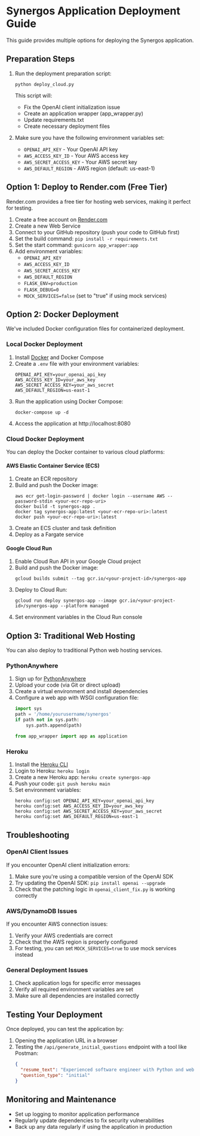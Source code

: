 # Synergos Application Deployment Guide

This guide provides multiple options for deploying the Synergos application.

## Preparation Steps

1. Run the deployment preparation script:
   ```
   python deploy_cloud.py
   ```

   This script will:
   - Fix the OpenAI client initialization issue
   - Create an application wrapper (app_wrapper.py)
   - Update requirements.txt
   - Create necessary deployment files

2. Make sure you have the following environment variables set:
   - `OPENAI_API_KEY` - Your OpenAI API key
   - `AWS_ACCESS_KEY_ID` - Your AWS access key
   - `AWS_SECRET_ACCESS_KEY` - Your AWS secret key
   - `AWS_DEFAULT_REGION` - AWS region (default: us-east-1)

## Option 1: Deploy to Render.com (Free Tier)

Render.com provides a free tier for hosting web services, making it perfect for testing.

1. Create a free account on [Render.com](https://render.com)
2. Create a new Web Service
3. Connect to your GitHub repository (push your code to GitHub first)
4. Set the build command: `pip install -r requirements.txt`
5. Set the start command: `gunicorn app_wrapper:app`
6. Add environment variables:
   - `OPENAI_API_KEY`
   - `AWS_ACCESS_KEY_ID`
   - `AWS_SECRET_ACCESS_KEY`
   - `AWS_DEFAULT_REGION`
   - `FLASK_ENV=production`
   - `FLASK_DEBUG=0`
   - `MOCK_SERVICES=false` (set to "true" if using mock services)

## Option 2: Docker Deployment

We've included Docker configuration files for containerized deployment.

### Local Docker Deployment

1. Install [Docker](https://www.docker.com/get-started) and Docker Compose
2. Create a `.env` file with your environment variables:
   ```
   OPENAI_API_KEY=your_openai_api_key
   AWS_ACCESS_KEY_ID=your_aws_key
   AWS_SECRET_ACCESS_KEY=your_aws_secret
   AWS_DEFAULT_REGION=us-east-1
   ```
3. Run the application using Docker Compose:
   ```
   docker-compose up -d
   ```
4. Access the application at http://localhost:8080

### Cloud Docker Deployment

You can deploy the Docker container to various cloud platforms:

#### AWS Elastic Container Service (ECS)

1. Create an ECR repository
2. Build and push the Docker image:
   ```
   aws ecr get-login-password | docker login --username AWS --password-stdin <your-ecr-repo-uri>
   docker build -t synergos-app .
   docker tag synergos-app:latest <your-ecr-repo-uri>:latest
   docker push <your-ecr-repo-uri>:latest
   ```
3. Create an ECS cluster and task definition
4. Deploy as a Fargate service

#### Google Cloud Run

1. Enable Cloud Run API in your Google Cloud project
2. Build and push the Docker image:
   ```
   gcloud builds submit --tag gcr.io/<your-project-id>/synergos-app
   ```
3. Deploy to Cloud Run:
   ```
   gcloud run deploy synergos-app --image gcr.io/<your-project-id>/synergos-app --platform managed
   ```
4. Set environment variables in the Cloud Run console

## Option 3: Traditional Web Hosting

You can also deploy to traditional Python web hosting services.

### PythonAnywhere

1. Sign up for [PythonAnywhere](https://www.pythonanywhere.com/)
2. Upload your code (via Git or direct upload)
3. Create a virtual environment and install dependencies
4. Configure a web app with WSGI configuration file:
   ```python
   import sys
   path = '/home/yourusername/synergos'
   if path not in sys.path:
       sys.path.append(path)
   
   from app_wrapper import app as application
   ```

### Heroku

1. Install the [Heroku CLI](https://devcenter.heroku.com/articles/heroku-cli)
2. Login to Heroku: `heroku login`
3. Create a new Heroku app: `heroku create synergos-app`
4. Push your code: `git push heroku main`
5. Set environment variables:
   ```
   heroku config:set OPENAI_API_KEY=your_openai_api_key
   heroku config:set AWS_ACCESS_KEY_ID=your_aws_key
   heroku config:set AWS_SECRET_ACCESS_KEY=your_aws_secret
   heroku config:set AWS_DEFAULT_REGION=us-east-1
   ```

## Troubleshooting

### OpenAI Client Issues

If you encounter OpenAI client initialization errors:
1. Make sure you're using a compatible version of the OpenAI SDK
2. Try updating the OpenAI SDK: `pip install openai --upgrade`
3. Check that the patching logic in `openai_client_fix.py` is working correctly

### AWS/DynamoDB Issues

If you encounter AWS connection issues:
1. Verify your AWS credentials are correct
2. Check that the AWS region is properly configured
3. For testing, you can set `MOCK_SERVICES=true` to use mock services instead

### General Deployment Issues

1. Check application logs for specific error messages
2. Verify all required environment variables are set
3. Make sure all dependencies are installed correctly

## Testing Your Deployment

Once deployed, you can test the application by:

1. Opening the application URL in a browser
2. Testing the `/api/generate_initial_questions` endpoint with a tool like Postman:
   ```json
   {
     "resume_text": "Experienced software engineer with Python and web development skills",
     "question_type": "initial"
   }
   ```

## Monitoring and Maintenance

- Set up logging to monitor application performance
- Regularly update dependencies to fix security vulnerabilities
- Back up any data regularly if using the application in production 